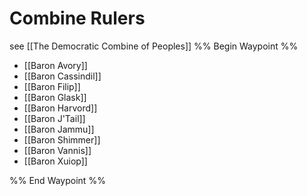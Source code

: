 # Combine Rulers
see [[The Democratic Combine of Peoples]]
%% Begin Waypoint %%
- [[Baron Avory]]
- [[Baron Cassindil]]
- [[Baron Filip]]
- [[Baron Glask]]
- [[Baron Harvord]]
- [[Baron J'Tail]]
- [[Baron Jammu]]
- [[Baron Shimmer]]
- [[Baron Vannis]]
- [[Baron Xuiop]]

%% End Waypoint %%
